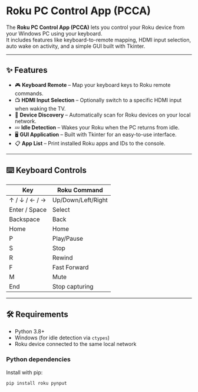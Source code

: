 # Roku PC Control App (PCCA)

The **Roku PC Control App (PCCA)** lets you control your Roku device from your Windows PC using your keyboard.  
It includes features like keyboard-to-remote mapping, HDMI input selection, auto wake on activity, and a simple GUI built with Tkinter.

---

## ✨ Features
- 🎮 **Keyboard Remote** – Map your keyboard keys to Roku remote commands.  
- 📺 **HDMI Input Selection** – Optionally switch to a specific HDMI input when waking the TV.  
- 🔄 **Device Discovery** – Automatically scan for Roku devices on your local network.  
- 💤 **Idle Detection** – Wakes your Roku when the PC returns from idle.  
- 🖥️ **GUI Application** – Built with Tkinter for an easy-to-use interface.  
- 📋 **App List** – Print installed Roku apps and IDs to the console.  

---

## ⌨️ Keyboard Controls
| Key          | Roku Command   |
|--------------|----------------|
| ↑ / ↓ / ← / → | Up/Down/Left/Right |
| Enter / Space | Select |
| Backspace    | Back |
| Home         | Home |
| P            | Play/Pause |
| S            | Stop |
| R            | Rewind |
| F            | Fast Forward |
| M            | Mute |
| End          | Stop capturing |

---

## 🛠️ Requirements
- Python 3.8+  
- Windows (for idle detection via `ctypes`)  
- Roku device connected to the same local network  

### Python dependencies
Install with pip:
```bash
pip install roku pynput
